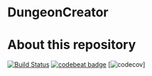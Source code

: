 # DungeonCreator

# About this repository 

[![Build Status](https://travis-ci.com/AscendingGames/DungeonCreator.svg?branch=development)](https://travis-ci.com/AscendingGames/DungeonCreator)
[![codebeat badge](https://codebeat.co/badges/f2732dc3-83e9-4be3-af25-5503e31e5f4d)](https://codebeat.co/projects/github-com-ascendinggames-dungeoncreator-development)
[![codecov](https://codecov.io/gh/AscendingGames/DungeonCreator/branch/development/graph/badge.svg)]
